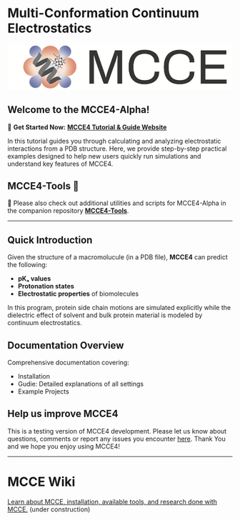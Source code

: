 # Multi-Conformation Continuum Electrostatics

<p align="center">
  <img src="docs/images/mcce_logo1.png" alt="MCCE Logo" style="max-width: 100%; height: auto;">
</p>

## Welcome to the **MCCE4-Alpha**! 
🚀 **Get Started Now:** [**MCCE4 Tutorial & Guide Website**](https://gunnerlab.github.io/mcce4_tutorial/)

In this tutorial guides you through calculating and analyzing electrostatic interactions from a PDB structure.
Here, we provide step-by-step practical examples designed to help new users quickly run simulations and understand key features of MCCE4.

## MCCE4-Tools 🔧 
🧰 Please also check out additional utilities and scripts for MCCE4-Alpha in the companion repository [**MCCE4-Tools**](https://github.com/GunnerLab/MCCE4-Tools).

---

## **Quick Introduction**

Given the structure of a macromolucule (in a PDB file), **MCCE4** can predict the following:

- **pKₐ values**
- **Protonation states**
- **Electrostatic properties** of biomolecules

In this program, protein side chain motions are simulated explicitly while the dielectric effect of solvent and bulk protein material is modeled by continuum electrostatics.

## **Documentation Overview**
Comprehensive documentation covering:
- Installation
- Gudie: Detailed explanations of all settings
- Example Projects 

## Help us improve MCCE4
This is a testing version of MCCE4 development. 
Please let us know about questions, comments or report any issues you encounter [here](https://github.com/GunnerLab/MCCE4-Alpha/issues).
Thank You and we hope you enjoy using MCCE4!  

---

# MCCE Wiki
[Learn about MCCE, installation, available tools, and research done with MCCE.](https://mccewiki.levich.net) (under construction)




